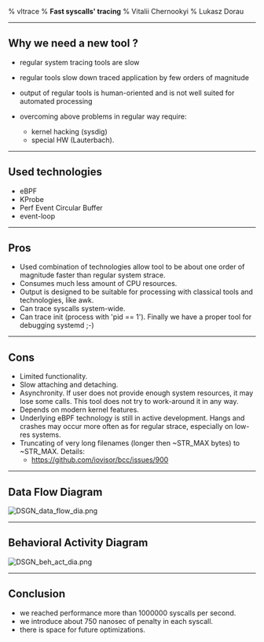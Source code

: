 % vltrace
% **Fast syscalls' tracing**
% Vitalii Chernookyi
% Lukasz Dorau

******

Why we need a new tool ?
------------------------

 - regular system tracing tools are slow
 - regular tools slow down traced application by few orders of magnitude
 - output of regular tools is human-oriented and is not well suited
   for automated processing
 - overcoming above problems in regular way require:

    - kernel hacking (sysdig)
    - special HW (Lauterbach).

******

Used technologies
------------------

 - eBPF
 - KProbe
 - Perf Event Circular Buffer
 - event-loop

******

Pros
-----

 - Used combination of technologies allow tool to be about one order
   of magnitude faster than regular system strace.
 - Consumes much less amount of CPU resources.
 - Output is designed to be suitable for processing with classical tools
   and technologies, like awk.
 - Can trace syscalls system-wide.
 - Can trace init (process with 'pid == 1'). Finally we have a proper
   tool for debugging systemd ;-)

******

Cons
-----

 - Limited functionality.
 - Slow attaching and detaching.
 - Asynchronity. If user does not provide enough system resources, it may
   lose some calls. This tool does not try to work-around it in any way.
 - Depends on modern kernel features.
 - Underlying eBPF technology is still in active development. Hangs and crashes
   may occur more often as for regular strace, especially on low-res systems.
 - Truncating of very long filenames (longer then ~STR_MAX bytes) to ~STR_MAX.
   Details:
    + https://github.com/iovisor/bcc/issues/900

******

Data Flow Diagram
-----------------------------

![DSGN_data_flow_dia.png](DSGN_data_flow_dia.png)

******

Behavioral Activity Diagram
----------------------------

![DSGN_beh_act_dia.png](DSGN_beh_act_dia.png)

******

Conclusion
-----------

 - we reached performance more than 1000000 syscalls per second.
 - we introduce about 750 nanosec of penalty in each syscall.
 - there is space for future optimizations.

